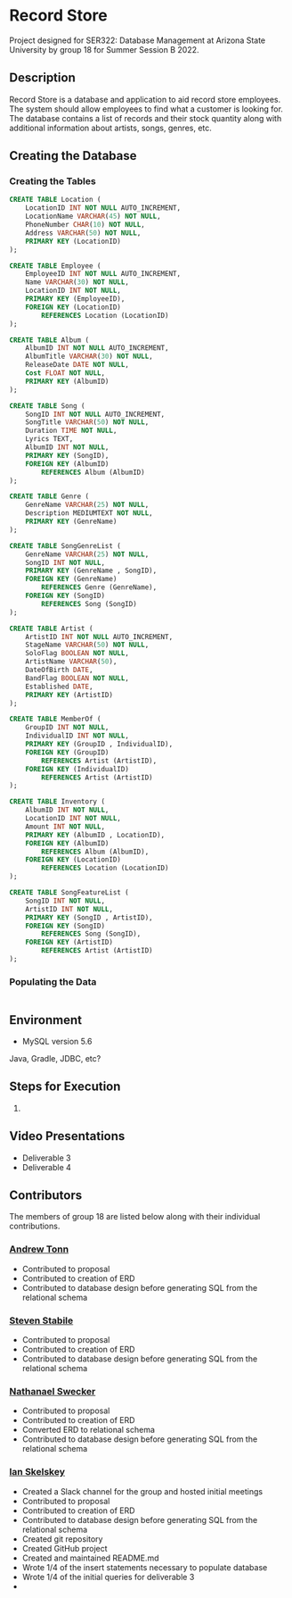 # Record Store

Project designed for SER322: Database Management at Arizona State University by group 18 for Summer Session B 2022.

## Description

Record Store is a database and application to aid record store employees. The system should allow 
employees to find what a customer is looking for. The database contains a list of records and their stock quantity
along with additional information about artists, songs, genres, etc.

## Creating the Database

### Creating the Tables
```sql
CREATE TABLE Location (
    LocationID INT NOT NULL AUTO_INCREMENT,
    LocationName VARCHAR(45) NOT NULL,
    PhoneNumber CHAR(10) NOT NULL,
    Address VARCHAR(50) NOT NULL,
    PRIMARY KEY (LocationID)
);

CREATE TABLE Employee (
    EmployeeID INT NOT NULL AUTO_INCREMENT,
    Name VARCHAR(30) NOT NULL,
    LocationID INT NOT NULL,
    PRIMARY KEY (EmployeeID),
    FOREIGN KEY (LocationID)
        REFERENCES Location (LocationID)
);

CREATE TABLE Album (
    AlbumID INT NOT NULL AUTO_INCREMENT,
    AlbumTitle VARCHAR(30) NOT NULL,
    ReleaseDate DATE NOT NULL,
    Cost FLOAT NOT NULL,
    PRIMARY KEY (AlbumID)
);

CREATE TABLE Song (
    SongID INT NOT NULL AUTO_INCREMENT,
    SongTitle VARCHAR(50) NOT NULL,
    Duration TIME NOT NULL,
    Lyrics TEXT,
    AlbumID INT NOT NULL,
    PRIMARY KEY (SongID),
    FOREIGN KEY (AlbumID)
        REFERENCES Album (AlbumID)
);

CREATE TABLE Genre (
    GenreName VARCHAR(25) NOT NULL,
    Description MEDIUMTEXT NOT NULL,
    PRIMARY KEY (GenreName)
);

CREATE TABLE SongGenreList (
    GenreName VARCHAR(25) NOT NULL,
    SongID INT NOT NULL,
    PRIMARY KEY (GenreName , SongID),
    FOREIGN KEY (GenreName)
        REFERENCES Genre (GenreName),
    FOREIGN KEY (SongID)
        REFERENCES Song (SongID)
);

CREATE TABLE Artist (
    ArtistID INT NOT NULL AUTO_INCREMENT,
    StageName VARCHAR(50) NOT NULL,
    SoloFlag BOOLEAN NOT NULL,
    ArtistName VARCHAR(50),
    DateOfBirth DATE,
    BandFlag BOOLEAN NOT NULL,
    Established DATE,
    PRIMARY KEY (ArtistID)
);

CREATE TABLE MemberOf (
    GroupID INT NOT NULL,
    IndividualID INT NOT NULL,
    PRIMARY KEY (GroupID , IndividualID),
    FOREIGN KEY (GroupID)
        REFERENCES Artist (ArtistID),
    FOREIGN KEY (IndividualID)
        REFERENCES Artist (ArtistID)
);

CREATE TABLE Inventory (
    AlbumID INT NOT NULL,
    LocationID INT NOT NULL,
    Amount INT NOT NULL,
    PRIMARY KEY (AlbumID , LocationID),
    FOREIGN KEY (AlbumID)
        REFERENCES Album (AlbumID),
    FOREIGN KEY (LocationID)
        REFERENCES Location (LocationID)
);

CREATE TABLE SongFeatureList (
    SongID INT NOT NULL,
    ArtistID INT NOT NULL,
    PRIMARY KEY (SongID , ArtistID),
    FOREIGN KEY (SongID)
        REFERENCES Song (SongID),
    FOREIGN KEY (ArtistID)
        REFERENCES Artist (ArtistID)
);
```

### Populating the Data

```sql

```
## Environment

- MySQL version 5.6

Java, Gradle, JDBC, etc?

## Steps for Execution

1. 

## Video Presentations

- Deliverable 3
- Deliverable 4

## Contributors 

The members of group 18 are listed below along with their individual contributions.

### [Andrew Tonn](https://github.com/attonn7)

- Contributed to proposal
- Contributed to creation of ERD
- Contributed to database design before generating SQL from the relational schema

### [Steven Stabile](https://github.com/sstabile)

- Contributed to proposal
- Contributed to creation of ERD
- Contributed to database design before generating SQL from the relational schema

### [Nathanael Swecker](https://github.com/ndswecker)

- Contributed to proposal
- Contributed to creation of ERD
- Converted ERD to relational schema
- Contributed to database design before generating SQL from the relational schema

### [Ian Skelskey](https://github.com/IanSkelskey)

- Created a Slack channel for the group and hosted initial meetings
- Contributed to proposal
- Contributed to creation of ERD
- Contributed to database design before generating SQL from the relational schema
- Created git repository
- Created GitHub project
- Created and maintained README.md
- Wrote 1/4 of the insert statements necessary to populate database
- Wrote 1/4 of the initial queries for deliverable 3
- 